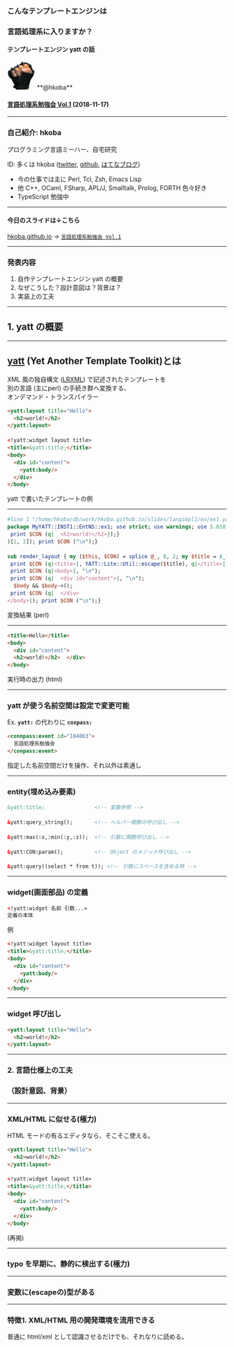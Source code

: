### こんなテンプレートエンジンは
### 言語処理系に入りますか？
#### テンプレートエンジン yatt の話

<img src="img/myfistrect.jpg" style="width: 64px; height: 64px">
**@hkoba**

#### [言語処理系勉強会 Vol.1](https://connpass.com/event/104863/) (2018-11-17)


---

### 自己紹介: hkoba

プログラミング言語ミーハー、自宅研究

ID: 多くは hkoba ([twitter](https://twitter.com/hkoba),
[github](https://github.com/hkoba/),
[はてなブログ](https://hkoba.hatenablog.com/))

* 今の仕事では主に Perl, Tcl, Zsh, Emacs Lisp
* 他 C++, OCaml, FSharp, APL/J, Smalltalk, Prolog, FORTH 色々好き
* TypeScript 勉強中

- - - - -

#### 今日のスライドは↓こちら

 [hkoba.github.io](https://hkoba.github.io/)
→ [`言語処理系勉強会 Vol.1`](https://hkoba.github.io/slides/langimpl1/)

---

### 発表内容

1. 自作テンプレートエンジン yatt の概要
2. なぜこうした？設計意図は？背景は？
3. 実装上の工夫

---

## 1. yatt の概要

---

## [yatt](https://yl-podview.herokuapp.com/mod/YATT::Lite::docs::yatt_manual)  (Yet Another Template Toolkit)とは

XML 風の独自構文 ([LRXML](https://github.com/hkoba/yatt_lite/blob/dev/Lite/LRXML/Syntax.pod)) で記述されたテンプレートを<br>
別の言語 (主にperl) の手続き群へ変換する、<br>
オンデマンド・トランスパイラー

```html
<yatt:layout title="Hello">
  <h2>world!</h2>
</yatt:layout>

<!yatt:widget layout title>
<title>&yatt:title;</title>
<body>
  <div id="content">
    <yatt:body/>
  </div>
</body>
```

yatt で書いたテンプレートの例

___

```perl
#line 1 "/home/hkoba/db/work/hkoba.github.io/slides/langimpl1/ex/ex1.yatt"
package MyYATT::INST1::EntNS::ex1; use strict; use warnings; use 5.010; use mro 'c3'; our @ISA = qw(MyYATT::INST1::EntNS); use utf8; sub filename {__FILE__}; sub render_ { my ($this, $CON) = splice @_, 0, 2; my $body = $_[0];  $this->render_layout($CON, (undef, q|Hello|, sub {
 print $CON (q|  <h2>world!</h2>|);}
)[1, 2]); print $CON ("\n");}

sub render_layout { my ($this, $CON) = splice @_, 0, 2; my $title = $_[0]; my $body = $_[1];
 print $CON (q|<title>|, YATT::Lite::Util::escape($title), q|</title>|, "\n");
 print $CON (q|<body>|, "\n");
 print $CON (q|  <div id="content">|, "\n");
  $body && $body->();
 print $CON (q|  </div>
</body>|); print $CON ("\n");}
```

変換結果 (perl)

___

```html
<title>Hello</title>
<body>
  <div id="content">
  <h2>world!</h2>  </div>
</body>
```

実行時の出力 (html)

---

### yatt が使う名前空間は設定で変更可能

Ex. **`yatt:`** の代わりに **`conpass:`**

```html
<connpass:event id="104863">
  言語処理系勉強会
</conpass:event>
```

指定した名前空間だけを操作、それ以外は素通し

---

### entity(埋め込み要素)

```html
&yatt:title;                <!-- 変数参照 -->

&yatt:query_string();       <!-- ヘルパー関数の呼び出し -->

&yatt:max(:x,:min(:y,:z));  <!-- 引数に関数呼び出し -->

&yatt:CON:param();          <!-- Object のメソッド呼び出し -->

&yatt:query((select * from t)); <!-- 引数にスペースを含める時 -->

```

---

### widget(画面部品) の定義

```html
<!yatt:widget 名前 引数...>
定義の本体
```

例

```html
<!yatt:widget layout title>
<title>&yatt:title;</title>
<body>
  <div id="content">
    <yatt:body/>
  </div>
</body>
```

---

### widget 呼び出し

```html
<yatt:layout title="Hello">
  <h2>world!</h2>
</yatt:layout>
```

---

### 2. 言語仕様上の工夫
### （設計意図、背景）

---

### XML/HTML に似せる(極力)

HTML モードの有るエディタなら、そこそこ使える。

```html
<yatt:layout title="Hello">
  <h2>world!</h2>
</yatt:layout>

<!yatt:widget layout title>
<title>&yatt:title;</title>
<body>
  <div id="content">
    <yatt:body/>
  </div>
</body>
```

(再掲)

---

### typo を早期に、静的に検出する(極力)

---

### 変数に(escapeの)型がある

---

### 特徴1. XML/HTML 用の開発環境を流用できる

普通に html/xml として認識させるだけでも、それなりに読める。


